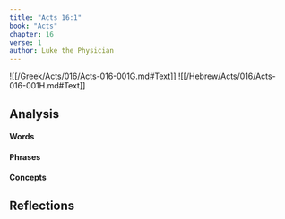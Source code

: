 ```yaml
---
title: "Acts 16:1"
book: "Acts"
chapter: 16
verse: 1
author: Luke the Physician
---
```

![[/Greek/Acts/016/Acts-016-001G.md#Text]]
![[/Hebrew/Acts/016/Acts-016-001H.md#Text]]

## Analysis

#### Words

#### Phrases

#### Concepts

## Reflections
